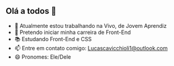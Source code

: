 ## Olá a todos 👋


- 🔭 Atualmente estou trabalhando na Vivo, de Jovem Aprendiz
- 🌱 Pretendo iniciar minha carreira de Front-End
- 📚 Estudando Front-End e CSS
- 📫 Entre em contato comigo: Lucascavicchioli1@outlook.com
- 😄 Pronomes: Ele/Dele
